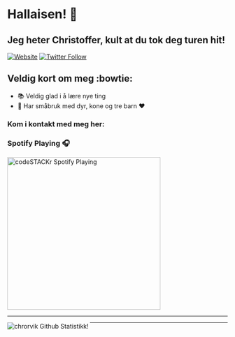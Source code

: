 # Hallaisen! :wave: 
## Jeg heter Christoffer, kult at du tok deg turen hit!

[![Website](https://img.shields.io/website?label=kystbonden.no&style=for-the-badge&url=http%3A%2F%2Fkystbonden.no)](http://kystbonden.no)
[![Twitter Follow](https://img.shields.io/twitter/follow/chrorvik?color=1DA1F2&logo=twitter&style=for-the-badge)](https://twitter.com/intent/follow?original_referer=https%3A%2F%2Fgithub.com%2Fchrorvik&screen_name=chrorvik)

## Veldig kort om meg :bowtie:
- :books: Veldig glad i å lære nye ting
- :sheep: Har småbruk med dyr, kone og tre barn :heart:

### Kom i kontakt med meg her:



### Spotify Playing 🎧

[<img src="https://now-playing-codestackr.vercel.app/api/spotify-playing" alt="codeSTACKr Spotify Playing" width="350" />](https://open.spotify.com/playlist/4vc94pXZrKefW1eXZg7fdk?si=_h6uxS11QWugy-67s9qVQw)

---

<img align="left" alt="chrorvik Github Statistikk!" src="https://github-readme-stats.vercel.app/api?username=chrorvik&show_icons=true&hide_border=true" />

---

<img align="left" alt="" src="https://media.giphy.com/media/3oKHWa8DyEfPc3baCc/giphy.gif" />
